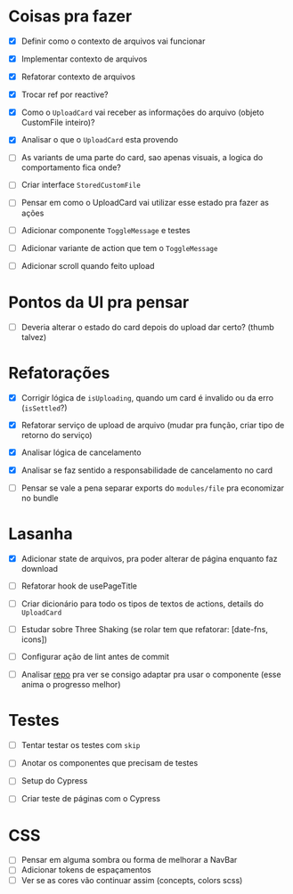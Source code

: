 # Coisas pra fazer
- [x] Definir como o contexto de arquivos vai funcionar
- [x] Implementar contexto de arquivos
- [x] Refatorar contexto de arquivos
- [x] Trocar ref por reactive?
- [x] Como o `UploadCard` vai receber as informações do arquivo (objeto CustomFile inteiro)?
- [x] Analisar o que o `UploadCard` esta provendo
- [ ] As variants de uma parte do card, sao apenas visuais, a logica do comportamento fica onde?
- [ ] Criar interface `StoredCustomFile`
- [ ] Pensar em como o UploadCard vai utilizar esse estado pra fazer as ações
- [ ] Adicionar componente `ToggleMessage` e testes
- [ ] Adicionar variante de action que tem o `ToggleMessage`
- [ ] Adicionar scroll quando feito upload


# Pontos da UI pra pensar
- [ ] Deveria alterar o estado do card depois do upload dar certo? (thumb talvez)


# Refatorações
- [x] Corrigir lógica de `isUploading`, quando um card é invalido ou da erro (`isSettled`?)
- [x] Refatorar serviço de upload de arquivo (mudar pra função, criar tipo de retorno do serviço)
- [x] Analisar lógica de cancelamento
- [x] Analisar se faz sentido a responsabilidade de cancelamento no card
- [ ] Pensar se vale a pena separar exports do `modules/file` pra economizar no bundle


# Lasanha
- [x] Adicionar state de arquivos, pra poder alterar de página enquanto faz download
- [ ] Refatorar hook de usePageTitle
- [ ] Criar dicionário para todo os tipos de textos de actions, details do `UploadCard`
- [ ] Estudar sobre Three Shaking (se rolar tem que refatorar: [date-fns, icons])
- [ ] Configurar ação de lint antes de commit
- [ ] Analisar [repo](https://github.com/wmartins/react-circular-progress) pra ver se consigo adaptar pra usar o componente (esse anima o progresso melhor)


# Testes
- [ ] Tentar testar os testes com `skip`
- [ ] Anotar os componentes que precisam de testes
- [ ] Setup do Cypress
- [ ] Criar teste de páginas com o Cypress


# CSS
- [ ] Pensar em alguma sombra ou forma de melhorar a NavBar
- [ ] Adicionar tokens de espaçamentos
- [ ] Ver se as cores vão continuar assim (concepts, colors scss)
